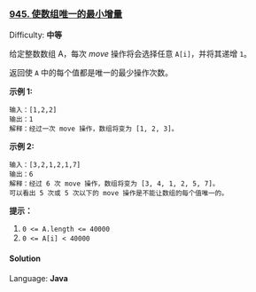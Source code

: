 ### [945\. 使数组唯一的最小增量](https://leetcode-cn.com/problems/minimum-increment-to-make-array-unique/)

Difficulty: **中等**


给定整数数组 A，每次 _move_ 操作将会选择任意 `A[i]`，并将其递增 `1`。

返回使 `A` 中的每个值都是唯一的最少操作次数。

**示例 1:**

```
输入：[1,2,2]
输出：1
解释：经过一次 move 操作，数组将变为 [1, 2, 3]。
```

**示例 2:**

```
输入：[3,2,1,2,1,7]
输出：6
解释：经过 6 次 move 操作，数组将变为 [3, 4, 1, 2, 5, 7]。
可以看出 5 次或 5 次以下的 move 操作是不能让数组的每个值唯一的。
```

**提示：**

1.  `0 <= A.length <= 40000`
2.  `0 <= A[i] < 40000`


#### Solution

Language: **Java**

```java
​
```
